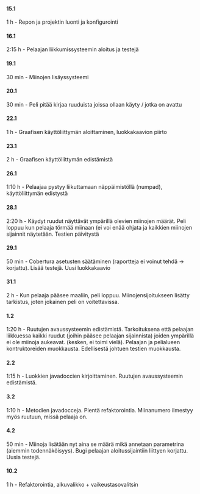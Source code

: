 ﻿#### 15.1

1 h - Repon ja projektin luonti ja konfigurointi

#### 16.1

2:15 h - Pelaajan liikkumissysteemin aloitus ja testejä

#### 19.1

30 min - Miinojen lisäyssysteemi

#### 20.1

30 min - Peli pitää kirjaa ruuduista joissa ollaan käyty / jotka on avattu

#### 22.1

1 h - Graafisen käyttöliittymän aloittaminen, luokkakaavion piirto

#### 23.1

2 h - Graafisen käyttöliittymän edistämistä

#### 26.1

1:10 h - Pelaajaa pystyy liikuttamaan näppäimistöllä (numpad), käyttöliittymän edistystä

#### 28.1

2:20 h - Käydyt ruudut näyttävät ympärillä olevien miinojen määrät. Peli loppuu kun pelaaja törmää miinaan (ei voi enää ohjata ja kaikkien miinojen sijainnit näytetään. Testien päivitystä

#### 29.1

50 min - Cobertura asetusten säätäminen (raportteja ei voinut tehdä -> korjattu). Lisää testejä. Uusi luokkakaavio

#### 31.1

2 h - Kun pelaaja pääsee maaliin, peli loppuu. Miinojensijoitukseen lisätty tarkistus, joten jokainen peli on voitettavissa. 

#### 1.2

1:20 h - Ruutujen avaussysteemin edistämistä. Tarkoituksena että pelaajan liikkuessa kaikki ruudut (joihin pääsee pelaajan sijainnista) joiden ympärillä ei ole miinoja aukeavat. (kesken, ei toimi vielä). Pelaajan ja pelialueen kontruktoreiden muokkausta. Edellisestä johtuen testien muokkausta.

#### 2.2

1:15 h - Luokkien javadoccien kirjoittaminen. Ruutujen avaussysteemin edistämistä.

#### 3.2

1:10 h - Metodien javadocceja. Pientä refaktorointia. Miinanumero ilmestyy myös ruutuun, missä pelaaja on.

#### 4.2

50 min - Miinoja lisätään nyt aina se määrä mikä annetaan parametrina (aiemmin todennäköisyys). Bugi pelaajan aloitussijaintiin liittyen korjattu. Uusia testejä.

#### 10.2 

1 h - Refaktorointia, alkuvalikko + vaikeustasovalitsin